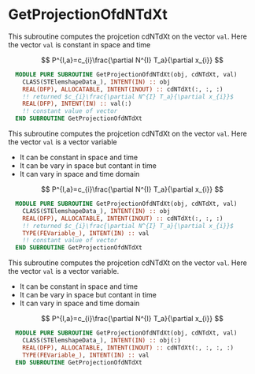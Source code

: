 # GetProjectionOfdNTdXt

This subroutine computes the projcetion cdNTdXt on the vector `val`. Here the vector `val` is constant in space and time

$$
P^{I,a}=c_{i}\frac{\partial N^{I} T_a}{\partial x_{i}}
$$

```fortran
  MODULE PURE SUBROUTINE GetProjectionOfdNTdXt(obj, cdNTdXt, val)
    CLASS(STElemshapeData_), INTENT(IN) :: obj
    REAL(DFP), ALLOCATABLE, INTENT(INOUT) :: cdNTdXt(:, :, :)
    !! returned $c_{i}\frac{\partial N^{I} T_a}{\partial x_{i}}$
    REAL(DFP), INTENT(IN) :: val(:)
    !! constant value of vector
  END SUBROUTINE GetProjectionOfdNTdXt
```

This subroutine computes the projcetion cdNTdXt on the vector `val`. Here the vector `val` is a vector variable

- It can be constant in space and time
- It can be vary in space but contant in time
- It can vary in space and time domain

$$
P^{I,a}=c_{i}\frac{\partial N^{I} T_a}{\partial x_{i}}
$$

```fortran
  MODULE PURE SUBROUTINE GetProjectionOfdNTdXt(obj, cdNTdXt, val)
    CLASS(STElemshapeData_), INTENT(IN) :: obj
    REAL(DFP), ALLOCATABLE, INTENT(INOUT) :: cdNTdXt(:, :, :)
    !! returned $c_{i}\frac{\partial N^{I} T_a}{\partial x_{i}}$
    TYPE(FEVariable_), INTENT(IN) :: val
    !! constant value of vector
  END SUBROUTINE GetProjectionOfdNTdXt
```

This subroutine computes the projcetion cdNTdXt on the vector `val`. Here the vector `val` is a vector variable.

- It can be constant in space and time
- It can be vary in space but contant in time
- It can vary in space and time domain

$$
P^{I,a}=c_{i}\frac{\partial N^{I} T_a}{\partial x_{i}}
$$

```fortran
  MODULE PURE SUBROUTINE GetProjectionOfdNTdXt(obj, cdNTdXt, val)
    CLASS(STElemshapeData_), INTENT(IN) :: obj(:)
    REAL(DFP), ALLOCATABLE, INTENT(INOUT) :: cdNTdXt(:, :, :, :)
    TYPE(FEVariable_), INTENT(IN) :: val
  END SUBROUTINE GetProjectionOfdNTdXt
```